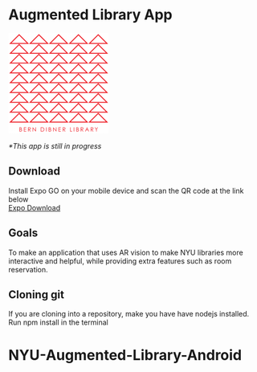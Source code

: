 # Augmented Library App
![logo](./assets/Readme/augmented-library-logo.png)

_*This app is still in progress_

## Download
Install Expo GO on your mobile device and scan the QR code at the link below\
[Expo Download](https://expo.dev/@thaileaf/NYU-Augmented-Library)

## Goals
To make an application that uses AR vision to make NYU libraries more 
interactive and helpful, while providing extra features such as room
reservation.

## Cloning git
If you are cloning into a repository, make you have have nodejs installed.
Run npm install in the terminal



# NYU-Augmented-Library-Android
